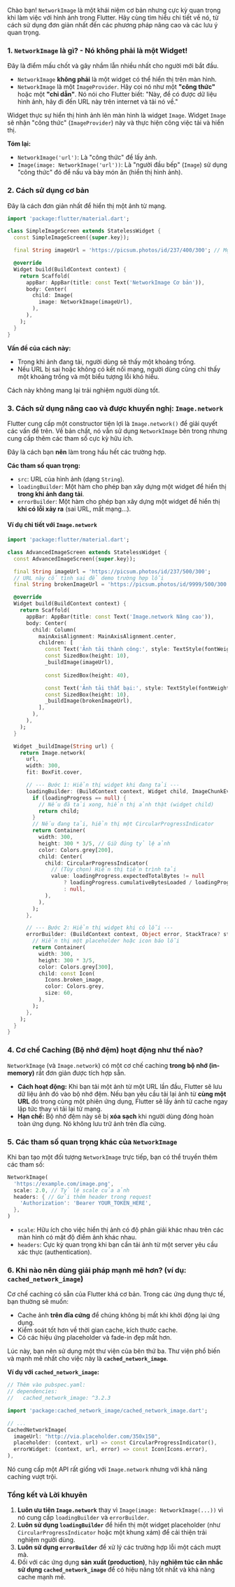 Chào bạn! `NetworkImage` là một khái niệm cơ bản nhưng cực kỳ quan trọng khi làm việc với hình ảnh trong Flutter. Hãy cùng tìm hiểu chi tiết về nó, từ cách sử dụng đơn giản nhất đến các phương pháp nâng cao và các lưu ý quan trọng.

### 1. `NetworkImage` là gì? - Nó không phải là một Widget!

Đây là điểm mấu chốt và gây nhầm lẫn nhiều nhất cho người mới bắt đầu.

*   `NetworkImage` **không phải** là một widget có thể hiển thị trên màn hình.
*   `NetworkImage` là một `ImageProvider`. Hãy coi nó như một **"công thức"** hoặc một **"chỉ dẫn"**. Nó nói cho Flutter biết: "Này, để có được dữ liệu hình ảnh, hãy đi đến URL này trên internet và tải nó về."

Widget thực sự hiển thị hình ảnh lên màn hình là widget `Image`. Widget `Image` sẽ nhận "công thức" (`ImageProvider`) này và thực hiện công việc tải và hiển thị.

**Tóm lại:**
*   `NetworkImage('url')`: Là "công thức" để lấy ảnh.
*   `Image(image: NetworkImage('url'))`: Là "người đầu bếp" (`Image`) sử dụng "công thức" đó để nấu và bày món ăn (hiển thị hình ảnh).

### 2. Cách sử dụng cơ bản

Đây là cách đơn giản nhất để hiển thị một ảnh từ mạng.

```dart
import 'package:flutter/material.dart';

class SimpleImageScreen extends StatelessWidget {
  const SimpleImageScreen({super.key});

  final String imageUrl = 'https://picsum.photos/id/237/400/300'; // Một URL ảnh mẫu

  @override
  Widget build(BuildContext context) {
    return Scaffold(
      appBar: AppBar(title: const Text('NetworkImage Cơ bản')),
      body: Center(
        child: Image(
          image: NetworkImage(imageUrl),
        ),
      ),
    );
  }
}
```
**Vấn đề của cách này:**
*   Trong khi ảnh đang tải, người dùng sẽ thấy một khoảng trống.
*   Nếu URL bị sai hoặc không có kết nối mạng, người dùng cũng chỉ thấy một khoảng trống và một biểu tượng lỗi khó hiểu.

Cách này không mang lại trải nghiệm người dùng tốt.

### 3. Cách sử dụng nâng cao và được khuyến nghị: `Image.network`

Flutter cung cấp một constructor tiện lợi là `Image.network()` để giải quyết các vấn đề trên. Về bản chất, nó vẫn sử dụng `NetworkImage` bên trong nhưng cung cấp thêm các tham số cực kỳ hữu ích.

Đây là cách bạn **nên** làm trong hầu hết các trường hợp.

**Các tham số quan trọng:**
*   `src`: URL của hình ảnh (dạng `String`).
*   `loadingBuilder`: Một hàm cho phép bạn xây dựng một widget để hiển thị **trong khi ảnh đang tải**.
*   `errorBuilder`: Một hàm cho phép bạn xây dựng một widget để hiển thị **khi có lỗi xảy ra** (sai URL, mất mạng...).

#### Ví dụ chi tiết với `Image.network`

```dart
import 'package:flutter/material.dart';

class AdvancedImageScreen extends StatelessWidget {
  const AdvancedImageScreen({super.key});

  final String imageUrl = 'https://picsum.photos/id/237/500/300';
  // URL này cố tình sai để demo trường hợp lỗi
  final String brokenImageUrl = 'https://picsum.photos/id/9999/500/300';

  @override
  Widget build(BuildContext context) {
    return Scaffold(
      appBar: AppBar(title: const Text('Image.network Nâng cao')),
      body: Center(
        child: Column(
          mainAxisAlignment: MainAxisAlignment.center,
          children: [
            const Text('Ảnh tải thành công:', style: TextStyle(fontWeight: FontWeight.bold)),
            const SizedBox(height: 10),
            _buildImage(imageUrl),
            
            const SizedBox(height: 40),

            const Text('Ảnh tải thất bại:', style: TextStyle(fontWeight: FontWeight.bold)),
            const SizedBox(height: 10),
            _buildImage(brokenImageUrl),
          ],
        ),
      ),
    );
  }

  Widget _buildImage(String url) {
    return Image.network(
      url,
      width: 300,
      fit: BoxFit.cover,

      // --- Bước 1: Hiển thị widget khi đang tải ---
      loadingBuilder: (BuildContext context, Widget child, ImageChunkEvent? loadingProgress) {
        if (loadingProgress == null) {
          // Nếu đã tải xong, hiển thị ảnh thật (widget child)
          return child;
        }
        // Nếu đang tải, hiển thị một CircularProgressIndicator
        return Container(
          width: 300,
          height: 300 * 3/5, // Giữ đúng tỷ lệ ảnh
          color: Colors.grey[200],
          child: Center(
            child: CircularProgressIndicator(
              // (Tùy chọn) Hiển thị tiến trình tải
              value: loadingProgress.expectedTotalBytes != null
                  ? loadingProgress.cumulativeBytesLoaded / loadingProgress.expectedTotalBytes!
                  : null,
            ),
          ),
        );
      },

      // --- Bước 2: Hiển thị widget khi có lỗi ---
      errorBuilder: (BuildContext context, Object error, StackTrace? stackTrace) {
        // Hiển thị một placeholder hoặc icon báo lỗi
        return Container(
          width: 300,
          height: 300 * 3/5,
          color: Colors.grey[300],
          child: const Icon(
            Icons.broken_image,
            color: Colors.grey,
            size: 60,
          ),
        );
      },
    );
  }
}
```

### 4. Cơ chế Caching (Bộ nhớ đệm) hoạt động như thế nào?

`NetworkImage` (và `Image.network`) có một cơ chế caching **trong bộ nhớ (in-memory)** rất đơn giản được tích hợp sẵn.

*   **Cách hoạt động:** Khi bạn tải một ảnh từ một URL lần đầu, Flutter sẽ lưu dữ liệu ảnh đó vào bộ nhớ đệm. Nếu bạn yêu cầu tải lại ảnh từ **cùng một URL** đó trong cùng một phiên ứng dụng, Flutter sẽ lấy ảnh từ cache ngay lập tức thay vì tải lại từ mạng.
*   **Hạn chế:** Bộ nhớ đệm này sẽ bị **xóa sạch** khi người dùng đóng hoàn toàn ứng dụng. Nó không lưu trữ ảnh trên đĩa cứng.

### 5. Các tham số quan trọng khác của `NetworkImage`

Khi bạn tạo một đối tượng `NetworkImage` trực tiếp, bạn có thể truyền thêm các tham số:

```dart
NetworkImage(
  'https://example.com/image.png',
  scale: 2.0, // Tỷ lệ scale của ảnh
  headers: { // Gửi thêm header trong request
    'Authorization': 'Bearer YOUR_TOKEN_HERE',
  },
)
```
*   `scale`: Hữu ích cho việc hiển thị ảnh có độ phân giải khác nhau trên các màn hình có mật độ điểm ảnh khác nhau.
*   `headers`: Cực kỳ quan trọng khi bạn cần tải ảnh từ một server yêu cầu xác thực (authentication).

### 6. Khi nào nên dùng giải pháp mạnh mẽ hơn? (ví dụ: `cached_network_image`)

Cơ chế caching có sẵn của Flutter khá cơ bản. Trong các ứng dụng thực tế, bạn thường sẽ muốn:
*   Cache ảnh **trên đĩa cứng** để chúng không bị mất khi khởi động lại ứng dụng.
*   Kiểm soát tốt hơn về thời gian cache, kích thước cache.
*   Có các hiệu ứng placeholder và fade-in đẹp mắt hơn.

Lúc này, bạn nên sử dụng một thư viện của bên thứ ba. Thư viện phổ biến và mạnh mẽ nhất cho việc này là **`cached_network_image`**.

**Ví dụ với `cached_network_image`:**
```dart
// Thêm vào pubspec.yaml:
// dependencies:
//   cached_network_image: ^3.2.3

import 'package:cached_network_image/cached_network_image.dart';

// ...
CachedNetworkImage(
  imageUrl: "http://via.placeholder.com/350x150",
  placeholder: (context, url) => const CircularProgressIndicator(),
  errorWidget: (context, url, error) => const Icon(Icons.error),
),
```
Nó cung cấp một API rất giống với `Image.network` nhưng với khả năng caching vượt trội.

### Tổng kết và Lời khuyên

1.  **Luôn ưu tiên `Image.network`** thay vì `Image(image: NetworkImage(...))` vì nó cung cấp `loadingBuilder` và `errorBuilder`.
2.  **Luôn sử dụng `loadingBuilder`** để hiển thị một widget placeholder (như `CircularProgressIndicator` hoặc một khung xám) để cải thiện trải nghiệm người dùng.
3.  **Luôn sử dụng `errorBuilder`** để xử lý các trường hợp lỗi một cách mượt mà.
4.  Đối với các ứng dụng **sản xuất (production)**, hãy **nghiêm túc cân nhắc sử dụng `cached_network_image`** để có hiệu năng tốt nhất và khả năng cache mạnh mẽ.
